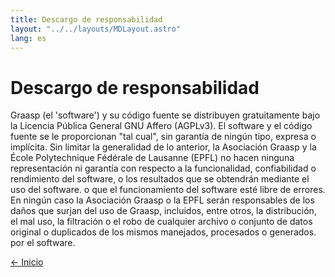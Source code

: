 ```yaml
---
title: Descargo de responsabilidad
layout: "../../layouts/MDLayout.astro"
lang: es
---
```


# Descargo de responsabilidad

Graasp (el 'software') y su código fuente se distribuyen gratuitamente bajo la Licencia Pública General GNU Affero (AGPLv3). El software y el código fuente se le proporcionan "tal cual", sin garantía de ningún tipo, expresa o implícita. Sin limitar la generalidad de lo anterior, la Asociación Graasp y la École Polytechnique Fédérale de Lausanne (EPFL) no hacen ninguna representación ni garantía con respecto a la funcionalidad, confiabilidad o rendimiento del software, o los resultados que se obtendrán mediante el uso del software. o que el funcionamiento del software esté libre de errores. En ningún caso la Asociación Graasp o la EPFL serán responsables de los daños que surjan del uso de Graasp, incluidos, entre otros, la distribución, el mal uso, la filtración o el robo de cualquier archivo o conjunto de datos original o duplicados de los mismos manejados, procesados ​​o generados. por el software.

[← Inicio](../)